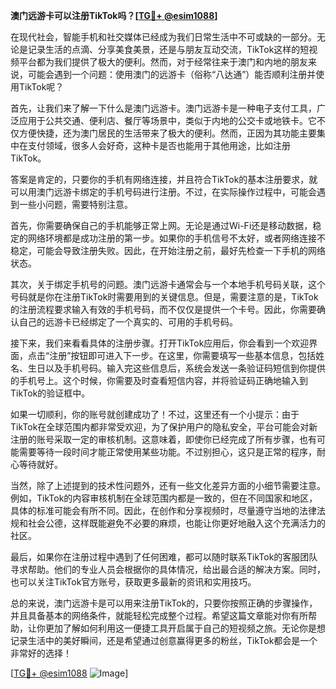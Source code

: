 **澳门远游卡可以注册TikTok吗？[[TG💪+ @esim1088](https://t.me/s/esim1088)]**

在现代社会，智能手机和社交媒体已经成为我们日常生活中不可或缺的一部分。无论是记录生活的点滴、分享美食美景，还是与朋友互动交流，TikTok这样的短视频平台都为我们提供了极大的便利。然而，对于经常往来于澳门和内地的朋友来说，可能会遇到一个问题：使用澳门的远游卡（俗称“八达通”）能否顺利注册并使用TikTok呢？

首先，让我们来了解一下什么是澳门远游卡。澳门远游卡是一种电子支付工具，广泛应用于公共交通、便利店、餐厅等场景中，类似于内地的公交卡或地铁卡。它不仅方便快捷，还为澳门居民的生活带来了极大的便利。然而，正因为其功能主要集中在支付领域，很多人会好奇，这种卡是否也能用于其他用途，比如注册TikTok。

答案是肯定的，只要你的手机有网络连接，并且符合TikTok的基本注册要求，就可以用澳门远游卡绑定的手机号码进行注册。不过，在实际操作过程中，可能会遇到一些小问题，需要特别注意。

首先，你需要确保自己的手机能够正常上网。无论是通过Wi-Fi还是移动数据，稳定的网络环境都是成功注册的第一步。如果你的手机信号不太好，或者网络连接不稳定，可能会导致注册失败。因此，在开始注册之前，最好先检查一下手机的网络状态。

其次，关于绑定手机号的问题。澳门远游卡通常会与一个本地手机号码关联，这个号码就是你在注册TikTok时需要用到的关键信息。但是，需要注意的是，TikTok的注册流程要求输入有效的手机号码，而不仅仅是提供一个卡号。因此，你需要确认自己的远游卡已经绑定了一个真实的、可用的手机号码。

接下来，我们来看看具体的注册步骤。打开TikTok应用后，你会看到一个欢迎界面，点击“注册”按钮即可进入下一步。在这里，你需要填写一些基本信息，包括姓名、生日以及手机号码。输入完这些信息后，系统会发送一条验证码短信到你提供的手机号上。这个时候，你需要及时查看短信内容，并将验证码正确地输入到TikTok的验证框中。

如果一切顺利，你的账号就创建成功了！不过，这里还有一个小提示：由于TikTok在全球范围内都非常受欢迎，为了保护用户的隐私安全，平台可能会对新注册的账号采取一定的审核机制。这意味着，即使你已经完成了所有步骤，也有可能需要等待一段时间才能正常使用某些功能。不过别担心，这只是正常的程序，耐心等待就好。

当然，除了上述提到的技术性问题外，还有一些文化差异方面的小细节需要注意。例如，TikTok的内容审核机制在全球范围内都是一致的，但在不同国家和地区，具体的标准可能会有所不同。因此，在创作和分享视频时，尽量遵守当地的法律法规和社会公德，这样既能避免不必要的麻烦，也能让你更好地融入这个充满活力的社区。

最后，如果你在注册过程中遇到了任何困难，都可以随时联系TikTok的客服团队寻求帮助。他们的专业人员会根据你的具体情况，给出最合适的解决方案。同时，也可以关注TikTok官方账号，获取更多最新的资讯和实用技巧。

总的来说，澳门远游卡是可以用来注册TikTok的，只要你按照正确的步骤操作，并且具备基本的网络条件，就能轻松完成整个过程。希望这篇文章能对你有所帮助，让你更加了解如何利用这一便捷工具开启属于自己的短视频之旅。无论你是想记录生活中的美好瞬间，还是希望通过创意赢得更多的粉丝，TikTok都会是一个非常好的选择！

[[TG💪+ @esim1088](https://t.me/s/esim1088) ![Image](https://i.postimg.cc/4NQfJmqS/Snipaste-2025-05-13-00-14-12.png)]